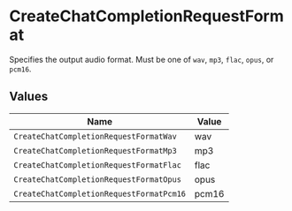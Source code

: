 # CreateChatCompletionRequestFormat

Specifies the output audio format. Must be one of `wav`, `mp3`, `flac`,
`opus`, or `pcm16`.



## Values

| Name                                     | Value                                    |
| ---------------------------------------- | ---------------------------------------- |
| `CreateChatCompletionRequestFormatWav`   | wav                                      |
| `CreateChatCompletionRequestFormatMp3`   | mp3                                      |
| `CreateChatCompletionRequestFormatFlac`  | flac                                     |
| `CreateChatCompletionRequestFormatOpus`  | opus                                     |
| `CreateChatCompletionRequestFormatPcm16` | pcm16                                    |